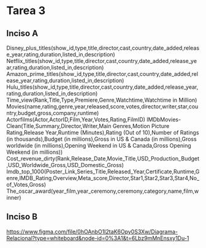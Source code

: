 # Tarea 3
## Inciso A

Disney_plus_titles(show_id,type,title,director,cast,country,date_added,release_year,rating,duration,listed_in,description)
Netflix_titles(show_id,type,title,director,cast,country,date_added,release_year,rating,duration,listed_in,description)
Amazon_prime_titles(show_id,type,title,director,cast,country,date_added,release_year,rating,duration,listed_in,description)
Hulu_titles(show_id,type,title,director,cast,country,date_added,release_year,rating,duration,listed_in,description)
Time_view(Rank,Title,Type,Premiere,Genre,Watchtime,Watchtime in Million)
Movies(name,rating,genre,year,released,score,votes,director,writer,star,country,budget,gross,company,runtime)
Actorfilms(Actor,ActorID,Film,Year,Votes,Rating,FilmID)
IMDbMovies-Clean(Title,Summary,Director,Writer,Main Genres,Motion Picture Rating,Release Year,Runtime (Minutes),Rating (Out of 10),Number of Ratings (in thousands),Budget (in millions),Gross in US & Canada (in millions),Gross worldwide (in millions),Opening Weekend in US & Canada,Gross Opening Weekend (in millions))
Cost_revenue_dirty(Rank,Release_Date,Movie_Title,USD_Production_Budget,USD_Worldwide_Gross,USD_Domestic_Gross)
Imdb_top_1000(Poster_Link,Series_Title,Released_Year,Certificate,Runtime,Genre,IMDB_Rating,Overview,Meta_score,Director,Star1,Star2,Star3,Star4,No_of_Votes,Gross)
The_oscar_award(year_film,year_ceremony,ceremony,category,name,film,winner)

## Inciso B
https://www.figma.com/file/0hOAnbO1I2taK6Opy0S3Xw/Diagrama-Relacional?type=whiteboard&node-id=0%3A1&t=6Lbz9mMnEnsxy1Du-1

